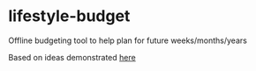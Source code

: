 # lifestyle-budget
Offline budgeting tool to help plan for future weeks/months/years 

Based on ideas demonstrated [here](http://tlee753.com/lifestyle-budget)
